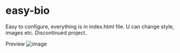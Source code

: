 # easy-bio

Easy to configure, everything is in index.html file.
U can change style, images etc.
Discontinued project.

Preview
![image](https://github.com/user-attachments/assets/2bba606c-79e9-4aa7-937b-8c2b907f53d4)
